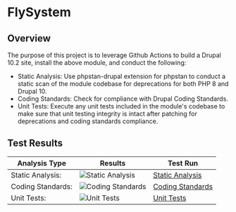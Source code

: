 # FlySystem

## Overview

The purpose of this project is to leverage Github Actions to build a Drupal 10.2 site, install the above module, and conduct the following:

* Static Analysis:  Use phpstan-drupal extension for phpstan to conduct a static scan of the module codebase for deprecations for both PHP 8 and Drupal 10.
* Coding Standards:  Check for compliance with Drupal Coding Standards.
* Unit Tests:  Execute any unit tests included in the module's codebase to make sure that unit testing integrity is intact after patching for deprecations and coding standards compliance.

## Test Results

| Analysis Type | Results | Test Run |
| ----- | ----- | ----- |
| Static Analysis: | ![Static Analysis](https://github.com/Drupal-10-Compatibility/flysystem/actions/workflows/static_analysis.yml/badge.svg) | [Static Analysis](https://github.com/Drupal-10-Compatibility/flysystem/actions/workflows/static_analysis.yml) |
| Coding Standards: | ![Coding Standards](https://github.com/Drupal-10-Compatibility/flysystem/actions/workflows/coding_standards.yml/badge.svg) | [Coding Standards](https://github.com/Drupal-10-Compatibility/flysystem/actions/workflows/coding_standards.yml) |
| Unit Tests: | ![Unit Tests](https://github.com/Drupal-10-Compatibility/flysystem/actions/workflows/unit_tests.yml/badge.svg) | [Unit Tests](https://github.com/Drupal-10-Compatibility/flysystem/actions/workflows/unit_tests.yml) |
